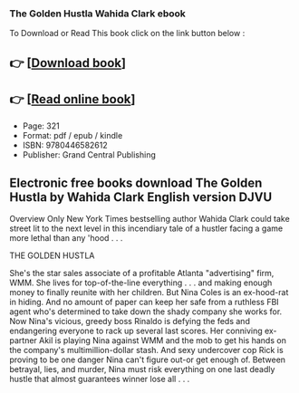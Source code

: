 ### The Golden Hustla Wahida Clark ebook

To Download or Read This book click on the link button below :

## 👉  [**[Download book](http://get-pdfs.com/download.php?group=book&from=github.com&id=718090&lnk=1064 "Download book")**]

## 👉  [**[Read online book](http://get-pdfs.com/download.php?group=book&from=github.com&id=718090&lnk=1064 "Read online book")**]


* Page: 321
* Format: pdf / epub / kindle
* ISBN: 9780446582612
* Publisher: Grand Central Publishing



## Electronic free books download The Golden Hustla by Wahida Clark English version DJVU


Overview
Only New York Times bestselling author Wahida Clark could take street lit to the next level in this incendiary tale of a hustler facing a game more lethal than any &#039;hood . . .
 
 THE GOLDEN HUSTLA
 
 She&#039;s the star sales associate of a profitable Atlanta &quot;advertising&quot; firm, WMM. She lives for top-of-the-line everything . . . and making enough money to finally reunite with her children. But Nina Coles is an ex-hood-rat in hiding. And no amount of paper can keep her safe from a ruthless FBI agent who&#039;s determined to take down the shady company she works for. Now Nina&#039;s vicious, greedy boss Rinaldo is defying the feds and endangering everyone to rack up several last scores. Her conniving ex-partner Akil is playing Nina against WMM and the mob to get his hands on the company&#039;s multimillion-dollar stash. And sexy undercover cop Rick is proving to be one danger Nina can&#039;t figure out-or get enough of. Between betrayal, lies, and murder, Nina must risk everything on one last deadly hustle that almost guarantees winner lose all . . .



